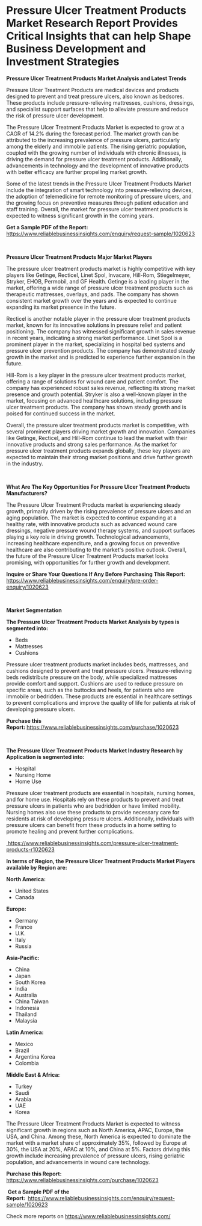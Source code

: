 <p><h1>Pressure Ulcer Treatment Products Market Research Report Provides Critical Insights that can help Shape Business Development and Investment Strategies</h1></p><p><strong>Pressure Ulcer Treatment Products Market Analysis and Latest Trends</strong></p>
<p><p>Pressure Ulcer Treatment Products are medical devices and products designed to prevent and treat pressure ulcers, also known as bedsores. These products include pressure-relieving mattresses, cushions, dressings, and specialist support surfaces that help to alleviate pressure and reduce the risk of pressure ulcer development.</p><p>The Pressure Ulcer Treatment Products Market is expected to grow at a CAGR of 14.2% during the forecast period. The market growth can be attributed to the increasing prevalence of pressure ulcers, particularly among the elderly and immobile patients. The rising geriatric population, coupled with the growing number of individuals with chronic illnesses, is driving the demand for pressure ulcer treatment products. Additionally, advancements in technology and the development of innovative products with better efficacy are further propelling market growth.</p><p>Some of the latest trends in the Pressure Ulcer Treatment Products Market include the integration of smart technology into pressure-relieving devices, the adoption of telemedicine for remote monitoring of pressure ulcers, and the growing focus on preventive measures through patient education and staff training. Overall, the market for pressure ulcer treatment products is expected to witness significant growth in the coming years.</p></p>
<p><strong>Get a Sample PDF of the Report:&nbsp;</strong> <a href="https://www.reliablebusinessinsights.com/enquiry/request-sample/1020623">https://www.reliablebusinessinsights.com/enquiry/request-sample/1020623</a></p>
<p>&nbsp;</p>
<p><strong>Pressure Ulcer Treatment Products Major Market Players</strong></p>
<p><p>The pressure ulcer treatment products market is highly competitive with key players like Getinge, Recticel, Linet Spol, Invacare, Hill-Rom, Stiegelmeyer, Stryker, EHOB, Permobil, and GF Health. Getinge is a leading player in the market, offering a wide range of pressure ulcer treatment products such as therapeutic mattresses, overlays, and pads. The company has shown consistent market growth over the years and is expected to continue expanding its market presence in the future.</p><p>Recticel is another notable player in the pressure ulcer treatment products market, known for its innovative solutions in pressure relief and patient positioning. The company has witnessed significant growth in sales revenue in recent years, indicating a strong market performance. Linet Spol is a prominent player in the market, specializing in hospital bed systems and pressure ulcer prevention products. The company has demonstrated steady growth in the market and is predicted to experience further expansion in the future.</p><p>Hill-Rom is a key player in the pressure ulcer treatment products market, offering a range of solutions for wound care and patient comfort. The company has experienced robust sales revenue, reflecting its strong market presence and growth potential. Stryker is also a well-known player in the market, focusing on advanced healthcare solutions, including pressure ulcer treatment products. The company has shown steady growth and is poised for continued success in the market.</p><p>Overall, the pressure ulcer treatment products market is competitive, with several prominent players driving market growth and innovation. Companies like Getinge, Recticel, and Hill-Rom continue to lead the market with their innovative products and strong sales performance. As the market for pressure ulcer treatment products expands globally, these key players are expected to maintain their strong market positions and drive further growth in the industry.</p></p>
<p>&nbsp;</p>
<p><strong>What Are The Key Opportunities For Pressure Ulcer Treatment Products Manufacturers?</strong></p>
<p><p>The Pressure Ulcer Treatment Products market is experiencing steady growth, primarily driven by the rising prevalence of pressure ulcers and an aging population. The market is expected to continue expanding at a healthy rate, with innovative products such as advanced wound care dressings, negative pressure wound therapy systems, and support surfaces playing a key role in driving growth. Technological advancements, increasing healthcare expenditure, and a growing focus on preventive healthcare are also contributing to the market's positive outlook. Overall, the future of the Pressure Ulcer Treatment Products market looks promising, with opportunities for further growth and development.</p></p>
<p><strong>Inquire or Share Your Questions If Any Before Purchasing This Report:</strong> <a href="https://www.reliablebusinessinsights.com/enquiry/pre-order-enquiry/1020623">https://www.reliablebusinessinsights.com/enquiry/pre-order-enquiry/1020623</a></p>
<p>&nbsp;</p>
<p><strong>Market Segmentation</strong></p>
<p><strong>The Pressure Ulcer Treatment Products Market Analysis by types is segmented into:</strong></p>
<p><ul><li>Beds</li><li>Mattresses</li><li>Cushions</li></ul></p>
<p><p>Pressure ulcer treatment products market includes beds, mattresses, and cushions designed to prevent and treat pressure ulcers. Pressure-relieving beds redistribute pressure on the body, while specialized mattresses provide comfort and support. Cushions are used to reduce pressure on specific areas, such as the buttocks and heels, for patients who are immobile or bedridden. These products are essential in healthcare settings to prevent complications and improve the quality of life for patients at risk of developing pressure ulcers.</p></p>
<p><strong>Purchase this Report:&nbsp;</strong><a href="https://www.reliablebusinessinsights.com/purchase/1020623">https://www.reliablebusinessinsights.com/purchase/1020623</a></p>
<p>&nbsp;</p>
<p><strong>The Pressure Ulcer Treatment Products Market Industry Research by Application is segmented into:</strong></p>
<p><ul><li>Hospital</li><li>Nursing Home</li><li>Home Use</li></ul></p>
<p><p>Pressure ulcer treatment products are essential in hospitals, nursing homes, and for home use. Hospitals rely on these products to prevent and treat pressure ulcers in patients who are bedridden or have limited mobility. Nursing homes also use these products to provide necessary care for residents at risk of developing pressure ulcers. Additionally, individuals with pressure ulcers can benefit from these products in a home setting to promote healing and prevent further complications.</p></p>
<p><a href="https://www.reliablebusinessinsights.com/pressure-ulcer-treatment-products-r1020623">&nbsp;https://www.reliablebusinessinsights.com/pressure-ulcer-treatment-products-r1020623</a></p>
<p><strong>In terms of Region, the Pressure Ulcer Treatment Products Market Players available by Region are:</strong></p>
<p>
    <p> <strong> North America: </strong>
        <ul>
            <li>United States</li>
            <li>Canada</li>
        </ul>
        </p> 
    <p> <strong> Europe: </strong>
        <ul>
            <li>Germany</li>
            <li>France</li>
            <li>U.K.</li>
            <li>Italy</li>
            <li>Russia</li>
        </ul>
        </p> 
    <p> <strong> Asia-Pacific: </strong>
        <ul>
            <li>China</li>
            <li>Japan</li>
            <li>South Korea</li>
            <li>India</li>
            <li>Australia</li>
            <li>China Taiwan</li>
            <li>Indonesia</li>
            <li>Thailand</li>
            <li>Malaysia</li>
        </ul>
        </p> 
    <p> <strong> Latin America: </strong>
        <ul>
            <li>Mexico</li>
            <li>Brazil</li>
            <li>Argentina Korea</li>
            <li>Colombia</li>
        </ul>
        </p> 
    <p> <strong> Middle East & Africa: </strong>
        <ul>
            <li>Turkey</li>
            <li>Saudi</li>
            <li>Arabia</li>
            <li>UAE</li>
            <li>Korea</li>
        </ul>
    </p>
    </p>
<p><p>The Pressure Ulcer Treatment Products Market is expected to witness significant growth in regions such as North America, APAC, Europe, the USA, and China. Among these, North America is expected to dominate the market with a market share of approximately 35%, followed by Europe at 30%, the USA at 20%, APAC at 10%, and China at 5%. Factors driving this growth include increasing prevalence of pressure ulcers, rising geriatric population, and advancements in wound care technology.</p></p>
<p><strong>Purchase this Report: </strong><a href="https://www.reliablebusinessinsights.com/purchase/1020623">https://www.reliablebusinessinsights.com/purchase/1020623</a></p>
<p>&nbsp;<strong>Get a Sample PDF of the Report:&nbsp;&nbsp;</strong><a href="https://www.reliablebusinessinsights.com/enquiry/request-sample/1020623">https://www.reliablebusinessinsights.com/enquiry/request-sample/1020623</a></p>
<p><strong></strong></p>
<p>Check more reports on <a href="https://www.reliablebusinessinsights.com/">https://www.reliablebusinessinsights.com/</a></p>